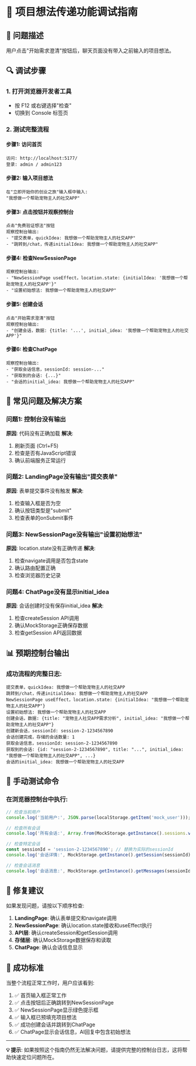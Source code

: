 # 🔧 项目想法传递功能调试指南

## 🎯 问题描述
用户点击"开始需求澄清"按钮后，聊天页面没有带入之前输入的项目想法。

## 🔍 调试步骤

### 1. 打开浏览器开发者工具
- 按 F12 或右键选择"检查"
- 切换到 Console 标签页

### 2. 测试完整流程

#### 步骤1: 访问首页
```
访问: http://localhost:5177/
登录: admin / admin123
```

#### 步骤2: 输入项目想法
```
在"立即开始你的创业之旅"输入框中输入:
"我想做一个帮助宠物主人的社交APP"
```

#### 步骤3: 点击按钮并观察控制台
```
点击"免费验证想法"按钮
观察控制台输出:
- "提交表单，quickIdea: 我想做一个帮助宠物主人的社交APP"
- "跳转到/chat，传递initialIdea: 我想做一个帮助宠物主人的社交APP"
```

#### 步骤4: 检查NewSessionPage
```
观察控制台输出:
- "NewSessionPage useEffect，location.state: {initialIdea: '我想做一个帮助宠物主人的社交APP'}"
- "设置初始想法: 我想做一个帮助宠物主人的社交APP"
```

#### 步骤5: 创建会话
```
点击"开始需求澄清"按钮
观察控制台输出:
- "创建会话，数据: {title: '...', initial_idea: '我想做一个帮助宠物主人的社交APP'}"
```

#### 步骤6: 检查ChatPage
```
观察控制台输出:
- "获取会话信息，sessionId: session-..."
- "获取到的会话: {...}"
- "会话的initial_idea: 我想做一个帮助宠物主人的社交APP"
```

## 🚨 常见问题及解决方案

### 问题1: 控制台没有输出
**原因**: 代码没有正确加载
**解决**: 
1. 刷新页面 (Ctrl+F5)
2. 检查是否有JavaScript错误
3. 确认前端服务正常运行

### 问题2: LandingPage没有输出"提交表单"
**原因**: 表单提交事件没有触发
**解决**:
1. 检查输入框是否为空
2. 确认按钮类型是"submit"
3. 检查表单的onSubmit事件

### 问题3: NewSessionPage没有输出"设置初始想法"
**原因**: location.state没有正确传递
**解决**:
1. 检查navigate调用是否包含state
2. 确认路由配置正确
3. 检查浏览器历史记录

### 问题4: ChatPage没有显示initial_idea
**原因**: 会话创建时没有保存initial_idea
**解决**:
1. 检查createSession API调用
2. 确认MockStorage正确保存数据
3. 检查getSession API返回数据

## 📊 预期控制台输出

### 成功流程的完整日志:
```
提交表单，quickIdea: 我想做一个帮助宠物主人的社交APP
跳转到/chat，传递initialIdea: 我想做一个帮助宠物主人的社交APP
NewSessionPage useEffect，location.state: {initialIdea: "我想做一个帮助宠物主人的社交APP"}
设置初始想法: 我想做一个帮助宠物主人的社交APP
创建会话，数据: {title: "宠物主人社交APP需求分析", initial_idea: "我想做一个帮助宠物主人的社交APP"}
创建新会话，sessionId: session-2-1234567890
会话创建完成，存储的会话数量: 1
获取会话信息，sessionId: session-2-1234567890
获取到的会话: {id: "session-2-1234567890", title: "...", initial_idea: "我想做一个帮助宠物主人的社交APP", ...}
会话的initial_idea: 我想做一个帮助宠物主人的社交APP
```

## 🔧 手动测试命令

### 在浏览器控制台中执行:
```javascript
// 检查当前用户
console.log('当前用户:', JSON.parse(localStorage.getItem('mock_user')));

// 检查所有会话
console.log('所有会话:', Array.from(MockStorage.getInstance().sessions.values()));

// 检查特定会话
const sessionId = 'session-2-1234567890'; // 替换为实际的sessionId
console.log('会话详情:', MockStorage.getInstance().getSession(sessionId));

// 检查会话消息
console.log('会话消息:', MockStorage.getInstance().getMessages(sessionId));
```

## 📝 修复建议

如果发现问题，请按以下顺序检查:

1. **LandingPage**: 确认表单提交和navigate调用
2. **NewSessionPage**: 确认location.state接收和useEffect执行
3. **API层**: 确认createSession和getSession调用
4. **存储层**: 确认MockStorage数据保存和读取
5. **ChatPage**: 确认会话信息显示

## 🎯 成功标准

当整个流程正常工作时，用户应该看到:

1. ✅ 首页输入框正常工作
2. ✅ 点击按钮后正确跳转到NewSessionPage
3. ✅ NewSessionPage显示绿色提示框
4. ✅ 输入框已预填充项目想法
5. ✅ 成功创建会话并跳转到ChatPage
6. ✅ ChatPage显示会话信息，AI回复中包含初始想法

---

**💡 提示**: 如果按照这个指南仍然无法解决问题，请提供完整的控制台日志，这将帮助快速定位问题所在。 